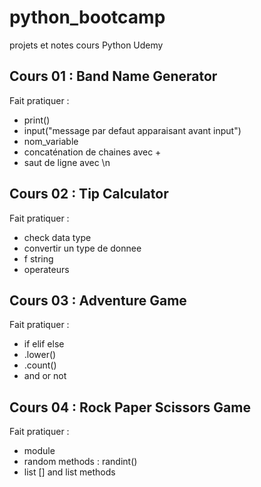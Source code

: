 # python_bootcamp
projets et notes cours Python Udemy

## Cours 01 : Band Name Generator
Fait pratiquer : 
- print()
- input("message par defaut apparaisant avant input")
- nom_variable
- concaténation de chaines avec +
- saut de ligne avec \n

## Cours 02 : Tip Calculator
Fait pratiquer : 
- check data type
- convertir un type de donnee 
- f string
- operateurs

## Cours 03 : Adventure Game
Fait pratiquer : 
- if elif else
- .lower()
- .count()
- and or not

## Cours 04 : Rock Paper Scissors Game
Fait pratiquer : 
- module
- random methods : randint()
- list [] and list methods
